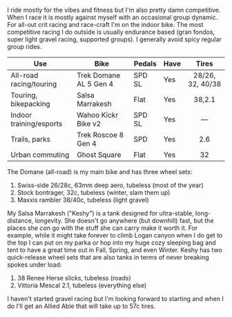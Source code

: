 I ride mostly for the vibes and fitness but I'm also pretty damn competitive. When I race it is mostly against myself with an occasional group dynamic. For all-out crit racing and race-craft I'm on the indoor bike.  The most competitive racing I do outside is usually endurance based (gran fondos, super light gravel racing, supported groups). I generally avoid spicy regular group rides.

| Use                     | Bike                   | Pedals | Have |      Tires       |
| ----------------------- | ---------------------- | ------ | ---- | :--------------: |
| All-road racing/touring | Trek Domane AL 5 Gen 4 | SPD SL | Yes  | 28/26, 32, 40/38 |
| Touring, bikepacking    | Salsa Marrakesh        | Flat   | Yes  |      38,2.1      |
| Indoor training/esports | Wahoo Kickr Bike v2    | SPD SL | Yes  |        —         |
| Trails, parks           | Trek Roscoe 8 Gen 4    | SPD    | Yes  |       2.6        |
| Urban commuting         | Ghost Square           | Flat   | Yes  |        32        |

The Domane (all-road) is my main bike and has three wheel sets:

1. Swiss-side 26/28c, 63mm deep aero, tubeless (most of the year)
2. Stock bontrager, 32c, tubeless (winter, slam them up)
3. Maxxis rambler 38/40c, tubeless (light gravel)

My Salsa Marrakesh ("Keshy") is a tank designed for ultra-stable, long-distance, longevity. She doesn't go anywhere (but downhill) fast, but the places she *can* go with the stuff she can carry make it worth it. For example, while it might take forever to climb Logan canyon when I do get to the top I can put on my parka or hop into my huge cozy sleeping bag and tent to have a great time out in Fall, Spring, and even Winter. Keshy has two quick-release wheel sets that are also tanks in terms of never breaking spokes under load:

1. 38 Renee Herse slicks, tubeless (roads)
2. Vittoria Mescal 2.1, tubeless (everything else)

I haven't started gravel racing but I'm looking forward to starting and when I do I'll get an Allied Able that will take up to 57c tires.